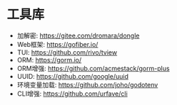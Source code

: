 # 工具库

* 加解密: https://gitee.com/dromara/dongle
* Web框架: https://gofiber.io/
* TUI: https://github.com/rivo/tview
* ORM: https://gorm.io/
* ORM增强: https://github.com/acmestack/gorm-plus
* UUID: https://github.com/google/uuid
* 环境变量加载: https://github.com/joho/godotenv
* CLI增强: https://github.com/urfave/cli